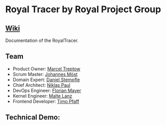 # Royal Tracer by Royal Project Group

## [Wiki](/docs/)
Documentation of the RoyalTracer.

## Team
- Product Owner: [Marcel Treptow](https://github.com/marceltreptow)
- Scrum Master: [Johannes Möst](https://github.com/mj0stjo)
- Domain Expert: [Daniel Stempfle](https://github.com/kastanileel)
- Chief Architect: [Niklas Paul](https://github.com/KneeClass03)
- DevOps Engineer: [Florian Mayer](https://github.com/superflo22)
- Kernel Engineer: [Malte Lanz](https://github.com/ML200)
- Frontend Developer: [Timo Pfaff](https://github.com/t1mo1s)

## Technical Demo:

